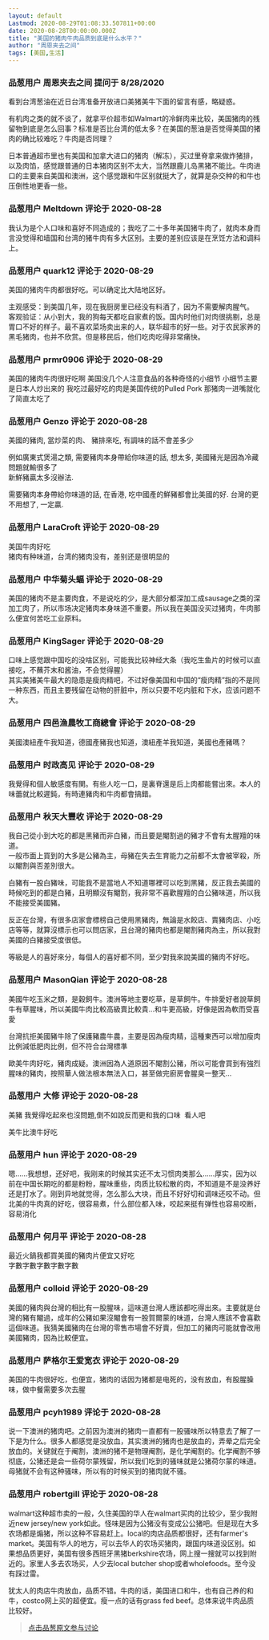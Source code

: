 ```yaml
---
layout: default
Lastmod: 2020-08-29T01:08:33.507811+00:00
date: 2020-08-28T00:00:00.000Z
title: "美国的猪肉牛肉品质到底是什么水平？"
author: "周恩夹去之间"
tags: [美国,生活]
---
```



### 品葱用户 **周恩夹去之间** 提问于 8/28/2020
    
看到台湾葱油在近日台湾准备开放进口美猪美牛下面的留言有感，略疑惑。  
  
有机肉之类的就不谈了，就拿平价超市如Walmart的冷鲜肉来比较，美国猪肉的残留物到底是怎么回事？标准是否比台湾的低太多？在美国的葱油是否觉得美国的猪肉的确比较难吃？牛肉是否同理？  
  
日本普通超市里也有美国和加拿大进口的猪肉（解冻），买过里脊拿来做炸猪排，以及肉馅，感觉跟普通的日本猪肉区别不太大，当然跟鹿儿岛黑猪不能比。牛肉进口的主要来自美国和澳洲，这个感觉跟和牛区别就挺大了，就算是杂交种的和牛也压倒性地更香一些。
    
                

### 品葱用户 **Meltdown** 评论于 2020-08-28
        
我认为是个人口味和喜好不同造成的；我吃了二十多年美国猪牛肉了，就肉本身而言没觉得和墙国和台湾的猪牛肉有多大区别。主要的差别应该是在烹饪方法和调料上。
        
                

### 品葱用户 **quark12** 评论于 2020-08-29
        
美国的猪肉牛肉都很好吃。可以确定比大陆地区好。  
  
主观感受：到美国几年，现在我厨房里已经没有料酒了，因为不需要解肉腥气。  
客观验证：从小到大，我的狗每天都吃自家煮的饭。国内时他们对肉很挑剔，总是胃口不好的样子。最不喜欢菜场卖出来的人，联华超市的好一些。对于农民家养的黑毛猪肉，也并不欣赏。但是移民后，他们吃肉吃得非常痛快。
        
                

### 品葱用户 **prmr0906** 评论于 2020-08-29
        
美国的猪肉牛肉很好吃啊 美国没几个人注意食品的各种奇怪的小细节 小细节主要是日本人炒出来的 我吃过最好吃的肉是美国传统的Pulled Pork 那猪肉一进嘴就化了简直太吃了
        
                

### 品葱用户 **Genzo** 评论于 2020-08-28
        
美國的豬肉, 當炒菜的肉、 豬排來吃, 有調味的話不會差多少  
  
例如廣東式煲湯之類, 需要豬肉本身帶給你味道的話, 想太多, 美國豬光是因為冷藏問題就輸很多了  
新鮮豬贏太多沒辦法.   
  
需要豬肉本身帶給你味道的話, 在香港, 吃中國產的鮮豬都會比美國的好. 台灣的更不用想了, 一定贏.
        
                

### 品葱用户 **LaraCroft** 评论于 2020-08-29
        
美国牛肉好吃  
猪肉有种味道，台湾的猪肉没有，差别还是很明显的
        
                

### 品葱用户 **中华菊头蝠** 评论于 2020-08-29
        
美国的猪肉不是主要肉食，不是说吃的少，是大部分都深加工成sausage之类的深加工肉了，所以市场决定猪肉本身味道不重要。所以我在美国没买过猪肉，牛肉那么便宜何苦吃工业原料。
        
                

### 品葱用户 **KingSager** 评论于 2020-08-29
        
口味上感觉跟中国吃的没啥区别，可能我比较神经大条（我吃生鱼片的时候可以直接吃，不蘸芥末和酱油，不会觉得腥）  
其实美猪美牛最大的隐患是瘦肉精吧，不过好像美国和中国的“瘦肉精”指的不是同一种东西，而且主要残留在动物的肝脏中，所以只要不吃内脏和下水，应该问题不大。
        
                

### 品葱用户 **四邑漁農牧工商總會** 评论于 2020-08-29
        
美國澳紐產牛我知道，德國產豬我也知道，澳紐產羊我知道，美國也產豬嗎？
        
                

### 品葱用户 **时政高见** 评论于 2020-08-29
        
我覺得和個人敏感度有関。有些人吃一口，是裏脊還是后上肉都能嘗出來。本人的味蕾就比較遲鈍，有時連豬肉和牛肉都會搞錯。
        
                

### 品葱用户 **秋天大豐收** 评论于 2020-08-29
        
我自己從小到大吃的都是黑豬而非白豬，而且要是閹割過的豬才不會有太腥羶的味道。  
一般市面上買到的大多是公豬為主，母豬在失去生育能力之前都不太會被宰殺，所以閹割與否差別很大。  
  
白豬有一股白豬味，可能我不是當地人不知道哪裡可以吃到黑豬，反正我去美國的時候吃到的都是白豬，且明顯沒有閹割，我非常不喜歡腥羶的白公豬味道，所以我不能接受美國豬。  
  
反正在台灣，有很多店家會標榜自己使用黑豬肉，無論是水餃店、賣豬肉店、小吃店等等，就算沒標示也可以問店家，且台灣的豬肉也都是閹割豬肉為主，所以我對美國的白豬接受度很低。  
  
等級是人的喜好來分，每個人的喜好都不同，至少對我來說美國的豬肉不好吃。
        
                

### 品葱用户 **MasonQian** 评论于 2020-08-28
        
美國牛吃玉米之類，是穀飼牛。澳洲等地主要吃草，是草飼牛。牛排愛好者說草飼牛有草腥味，所以美國牛肉比較高級賣比較貴...和牛更高級，好像是因為軟而受喜愛  
  
台灣抗拒美國豬牛除了保護豬農牛農，主要是因為瘦肉精，這種東西可以增加瘦肉比例減低肥肉比例，但不符合台灣標準  
  
歐美牛肉好吃，豬肉成疑。澳洲因為人道原因不閹割公豬，所以可能會買到有強烈腥味的豬肉，按照華人做法根本無法入口，甚至做完廚房會腥臭一整天...
        
                

### 品葱用户 **大修** 评论于 2020-08-28
        
美豬 我覺得吃起來也沒問題,倒不如說反而更和我的口味  看人吧  
  
美牛比澳牛好吃
        
                

### 品葱用户 **hun** 评论于 2020-08-29
        
嗯……我想想，还好吧，我刚来的时候其实还不太习惯肉类那么……厚实，因为以前在中国长期吃的都是粉粉，腥味重些，肉质比较松散的肉，不知道是不是没养好还是打水了。刚到异地就觉得，怎么那么大块，而且不好好切和调味还咬不动。但北美的牛肉真的好吃，很容易煮，什么部位都入味，咬起来挺有弹性也容易咬断，容易消化
        
                

### 品葱用户 **何月平** 评论于 2020-08-28
        
最近火鍋我都買美國的豬肉片便宜又好吃  
字數字數字數字數字數
        
                

### 品葱用户 **colloid** 评论于 2020-08-29
        
美國的豬肉與台灣的相比有一股腥味，這味道台灣人應該都吃得出來。主要就是台灣的豬有閹過，成年的公豬如果沒閹會有一股賀爾蒙的味道，台灣人應該不會喜歡這個味道。我猜美國豬肉在台灣的零售市場會不好賣，但加工的豬肉可能就會改用美國豬肉，因為比較便宜。
        
                

### 品葱用户 **萨格尔王爱宽衣** 评论于 2020-08-29
        
美国的牛肉很好吃，也便宜，猪肉的话因为猪都是电死的，没有放血，有股腥臊味，做中餐需要多次去腥
        
                

### 品葱用户 **pcyh1989** 评论于 2020-08-28
        
说一下澳洲的猪肉吧。之前因为澳洲的猪肉一直都有一股骚味所以特意去了解了一下是为什么。很多人都感觉是没放血，其实澳洲的猪肉也是放血的，弄晕之后完全放血的。关键就在于阉割，澳洲的猪不是物理阉割，是化学阉割的。化学阉割不够彻底，公猪还是会一些荷尔蒙残留，所以我们吃到的骚味就是公猪荷尔蒙的味道。母猪就不会有这种骚味，所以有的时候买到的猪肉就不骚。
        
                

### 品葱用户 **robertgill** 评论于 2020-08-28
        
walmart这种超市卖的一般，久住美国的华人在walmart买肉的比较少，至少我附近new jersey/new york如此。怪味是因为公猪没有变成公公猪吧。但是现在大多农场都是煽猪，所以这种不容易赶上。local的肉店品质都很好，还有farmer's market。美国有华人的地方，可以去华人的农场买猪肉，跟国内味道没区别。如果想品质更好，美国有很多西班牙黑猪berkshire农场，网上搜一搜就可以找到附近的。家里人多去农场买，人少去local butcher shop或者wholefoods。至今没有踩过雷。  
  
犹太人的肉店牛肉放血，品质不错。牛肉的话，美国进口和牛，也有自己养的和牛，costco网上买的超便宜。瘦一点的话有grass fed beef。总体来说牛肉品质比较好。
        
                





> [点击品葱原文参与讨论](https://pincong.rocks/question/30396)

